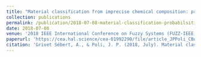 ```yaml
---
title: "Material classification from imprecise chemical composition: probabilistic vs possibilistic approach"
collection: publications
permalink: /publication/2018-07-08-material-classification-probabilsitic-vs-possibilistic
date: 2018-07-08
venue: '2018 IEEE International Conference on Fuzzy Systems (FUZZ-IEEE)'
paperurl: 'https://cea.hal.science/cea-01992290/file/article_JPPoli_CBordMaterialClassificationOpen.pdf'
citation: 'Grivet Sébert, A., & Poli, J. P. (2018, July). Material classification from imprecise chemical composition: probabilistic vs possibilistic approach. In 2018 IEEE International Conference on Fuzzy Systems (FUZZ-IEEE) (pp. 1-8). IEEE.'
---
```

